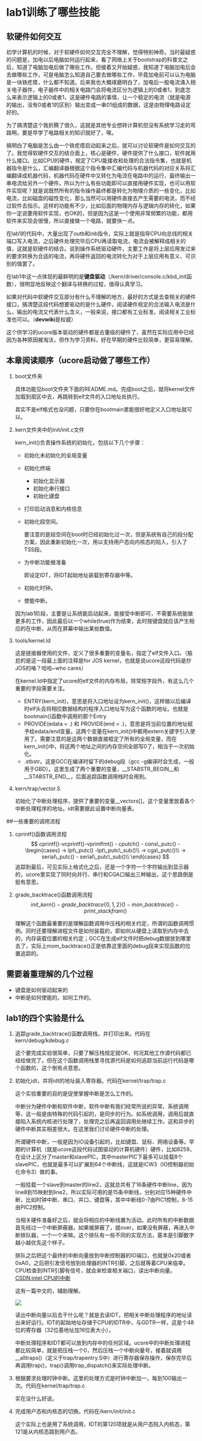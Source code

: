 # lab1训练了哪些技能

## 软硬件如何交互

初学计算机的时候，对于软硬件如何交互完全不理解，觉得特别神奇。当时最疑惑的问题是，加电以后电脑如何运行起来，看了网络上关于bootstrap的科普文之后，知道了电脑加电后做了哪些工作。但接着又开始疑惑，我知道了电脑加电后会去做哪些工作，可是电脑怎么知道自己要去做哪些工作，毕竟加电前可以认为电脑是一块铁疙瘩，什么都不知道。后来我也大概琢磨明白了，加电后一股电流涌入相关电子器件，电子器件中的相关电路门会将电流区分为逻辑上的0或者1，到底怎么来表示逻辑上的0或者1，这是硬件电路的事情，让一个稳定的电流（就是电源的输出，没有0或者1的区别）输出变成一串01组成的数据，这是由物理电路设定好的。

为了搞清楚这个我折腾了很久，这就是其他专业想转计算机但没有系统学习走的弯路啊。要是早学了电路相关的知识就好了，唉。

搞明白了电脑是怎么由一个铁疙瘩启动起来之后，就可以讨论软硬件是如何交互的了。我觉得软硬件交互的结合面上，核心是硬件，硬件提供了什么接口，软件就用什么接口。比如CPU的硬件，规定了CPU能接收和处理的合法指令集，也就是机器指令是什么，汇编翻译器根据这个指令集中汇编代码与机器代码的对应关系将汇编翻译成机器代码，机器代码在硬件中又转化为电流在电路中的运行，最终输出一串电流给另外一个硬件。所以为什么有些功能即可以直接用硬件实现，也可以用软件实现呢？就是说既然所有的指令操作最终都是转化为物理介质的一些变化，比如电流，比如磁盘的磁性变化，那么当然可以用硬件直接去产生需要的电流，而不经过软件去指示。这样的功能有不少，比如后面的物理内存与逻辑内存的转化，如果你一定说要用软件实现，也OK的，但是因为这是一个使用非常频繁的功能，都用软件来实现会很慢，所以直接做一个电路，就要快一点。

在lab1的代码中，大量出现了outb和inb指令，实际上就是指导CPU向总线的相关端口写入电流，之后硬件处理完毕后CPU再读取电流，电流会被解释成相关的值，这就是软硬件的结合。说到操作系统驱动硬件，主要工作是将上层应用发过来的要求转换为合适的电流，再将硬件返回的电流转化为对于上层应用有意义、可识别的值罢了。

在lab1中这一点体现的最鲜明的是**键盘驱动**（/kern/driver/console.c/kbd_init函数），很明显地反映这个翻译与转换的过程，值得认真学习。

如果对代码中软硬件交互部分有什么不理解的地方，最好的方式是去查相关的硬件接口，搞清楚这段代码想要驱动的是什么硬件，阅读硬件规定的合法输入电流是什么，输出的电流又代表什么含义，一般来说，接口都有工业标准，阅读相关工业标准也可以。（**devwiki**是权威）

这个供学习的ucore版本驱动的硬件都是古董级的硬件了，虽然在实际应用中已经因为各种原因被淘汰，但作为学习资料，好在早期的硬件比较简单，更容易理解。

## 本章阅读顺序（ucore启动做了哪些工作）

1. boot文件夹

   具体功能见boot文件夹下面的README.md。完成boot之后，就将kernel文件加载到扇区中去，再跳转到elf文件的入口地址处执行。

   其实不是elf格式也没问题，只要你在bootmain里能很好地定义入口地址就可以。

2. kern文件夹中的init/init.c文件

   kern_init()负责操作系统的初始化，包括以下几个步骤：

   + 初始化未初始化的全局变量

   + 初始化终端

     + 初始化显示器
     + 初始化串行接口
     + 初始化键盘

   + 打印启动消息和内核信息

   + 初始化段空间。

     要注意的是段空间在boot时已经初始化过一次，但是系统有自己的段分配方案，因此重新初始化一次，用以支持用户态向内核态的陷入，引入了TSS段。

   + 为中断功能做准备

     即设定IDT，将IDT起始地址装载到寄存器中等。

   + 初始化时钟。

   + 使能中断。

   因为lab1阶段，主要是让系统能启动起来，能接受中断即可，不需要系统能做更多的工作，因此最后以一个while(true)作为结束，此时按键盘就应该产生相应的在中断，从而在屏幕中输出某些数值。

3. tools/kernel.ld

   这是链接器使用的文件，定义了很多重要的变量名，指定了elf文件入口。（尴尬的是这一段最上面的注释是for JOS kernel，也就是说ucore这段代码是抄JOS的咯？哈哈~who cares）

   在kernel.ld中指定了ucore的elf文件的内存布局，除常规字段外，有这么几个重要的字段需要关注。

   + ENTRY(kern_init)，意思是将入口地址设为kern_init()，这样做以后编译时elf头会将相应数据结构的程序入口地址写为这个函数的地址。也就是bootmain()函数中调用的那个Entry
   + PROVIDE(edata = .) 和 PROVIDE(end = .)，意思是将当前位置的地址赋予给edata/end变量。这两个变量在kern_init()中都用extern关键字引入使用了。需要注意的是这两个数据直接框定了所有的全局变量，而在kern_init()中，将这两个地址之间的内存空间全部写0了，相当于一次初始化。
   + .stbstr。这是GCC在编译时留下的debug段（gcc -g编译时会生成，一般用于GBD）。这里生成了两个重要的变量，\_\_STABSTR_BEGIN\_\_和\_\_STABSTR_END\_\_，后面追踪函数调用栈时会用到。

4. kern/trap/vector.S

   初始化了中断处理程序，提供了重要的变量\_\_vectors[]，这个变量里放着各个中断处理程序的地址。idt需要据此设置中断向量表。

##一些重要的调用流程

1. cprintf()函数调用流程
  $$
  cprintf()-vcprintf()-vprintfmt() - cputch()   - cons\_putc() -
  \begin{cases}
  -> lpt\_putc()    -lpt\_putc\_sub()\\
  -> cga\_putc()\\
  -> serial\_putc() - serial\_putc\_sub()\\
  \end{cases}
  $$
  追踪到最后，可见实际上格式化之后，还是一个字符一个字符输出到显示器的，ucore里实现了同时向并行、串行和CGA口输出三种输出，这个思路倒是挺有意思。

2. grade_backtrace()函数调用流程
   $$
   init\_kern() - grade\_backtrace\{0,1,2\}() - mon\_backtrace() - print\_stackfram()
   $$


   理解这个函数最重要的是理解函数调用中压栈的相关约定，所谓的函数调用惯例。同时还要理解进程文件是如何装载的，即如何从硬盘上读取到内存中去的，内存装载位置的相关约定；GCC在生成elf文件时把debug数据放到哪里去了，实际上mom_backtrace()正是依靠这里面的debug段来实现函数的位置追踪的。

## 需要着重理解的几个过程

+ 键盘是如何驱动起来的
+ 中断是如何使能的，如何工作的。

## lab1的四个实验是什么

1. 追踪grade\_backtrace()函数调用栈，并打印出来。代码在kern/debug/kdebug.c

   这个要完成实验很简单，只要了解压栈规定就OK，何况其他工作源代码都已经给做完了。但在这个函数调用栈里寻找源代码是如何追踪当前运行代码是哪个函数的，这个倒有点意思。

2. 初始化idt，并将idt的地址装入寄存器。代码在kernel/trap/trap.c

   这个实验重要的目的是促使掌握中断是怎么工作的。

   中断分为硬件中断和软件中断，软件中断有我们经常所说的异常、系统调用等，这一般是由特殊的代码引起的，是同步的行为。如系统调用，调用后就直接陷入系统内核进行处理了，处理完之后再返回调用处继续工作。这和异步的硬件中断其实相差很大。在这里我们讨论硬件中断的处理。

   所谓硬件中断，一般是因为IO设备引起的，比如键盘、鼠标、网络设备等。早期的计算机（就是ucore这段代码试图驱动的计算机硬件）硬件，比如8259，在设计上区分了master和slavePIC，其中masterPIC下最多可以挂载8个slavePIC，也就是最多可以扩展到64个中断线，这就是ICW3（IO控制器初始化命令3）做的事。

   一般挂载一个slave到master的line2，这就总共有了16条硬件中断line，因为line8到15映射到line2，所以实际可用的是15条中断线，分别对应15种硬件中断，比如时钟中断、串口、并口、键盘等，其中中断线0-7由PIC1控制，8-15由PIC2控制。

   当相关硬件准备好之后，就会将相应的中断线置为活动。此时所有的中断数据首先经过一个中断屏蔽器，如果被屏蔽了，就over，如果没有屏蔽，再进入中断排队器，一个一个来嘛。这个排队有一些不同的实现方法，基本是引脚数字越小越优先这个样子。

   排队之后把这个最终的中断向量放到中断控制器的IO端口，也就是0x20或者0xA0，之后把引发信号放到处理器的INTR引脚，之后就等着CPU来临幸。CPU检查到INTR引脚有信号，就会来检查相关端口，读出中断向量。[CSDN:intel CPU的中断](https://blog.csdn.net/baidu_24256693/article/details/64920137)

   这有一篇中文的，辅助理解。

   ![](http://images.cnitblog.com/blog2015/687284/201504/031610264356459.jpg)

   读出中断向量以后去干什么呢？就是去读IDT，把相关中断处理程序的地址读出来好运行。IDT的起始地址存储于CPU的IDTR中，与GDTR一样，这是个48位的寄存器（32位基地址加16位表大小）。

   中断处理程序和IDT都可以放到内存中的任何区域。ucore中的中断处理进程都比较简单，就是把压栈一个0，然后压栈一个中断向量号，接着就调用__alltraps()（定义于trap/trapentry.S中）进行寄存器保存操作，保存完毕后再调用trap()，trap()调用trap_dispatch()来实际处理中断。

3. 根据要求处理时钟中断。这里的处理方式是时钟中断加一，每到100输出一次。代码在kernel/trap/trap.c

   实在没什么好说。

4. 完成用户态和内核态的切换。代码在/kern/init/init.c

   这个实际上也是用了系统调用，IDT的第120项就是从用户态陷入内核态，第121是从内核态跳到用户态。